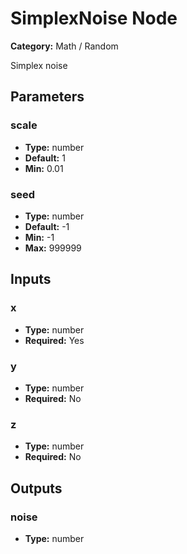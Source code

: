 
# SimplexNoise Node

**Category:** Math / Random

Simplex noise

## Parameters


### scale
- **Type:** number
- **Default:** 1
- **Min:** 0.01




### seed
- **Type:** number
- **Default:** -1
- **Min:** -1
- **Max:** 999999



## Inputs


### x
- **Type:** number
- **Required:** Yes



### y
- **Type:** number
- **Required:** No



### z
- **Type:** number
- **Required:** No



## Outputs


### noise
- **Type:** number




